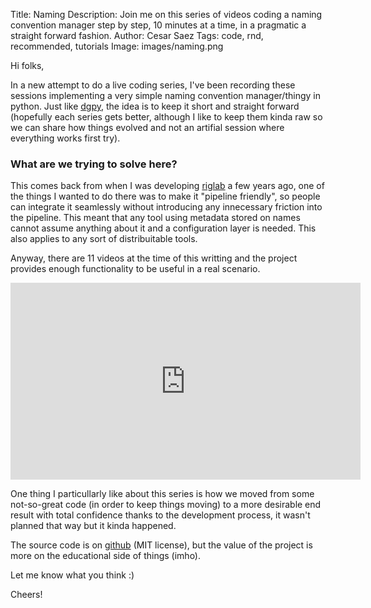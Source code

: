 Title: Naming
Description: Join me on this series of videos coding a naming convention manager step by step, 10 minutes at a time, in a pragmatic a straight forward fashion.
Author: Cesar Saez
Tags: code, rnd, recommended, tutorials
Image: images/naming.png

Hi folks,

In a new attempt to do a live coding series, I've been recording these sessions implementing a very
simple naming convention manager/thingy in python. Just like
[dgpy](https://www.cesarsaez.me/2015/12/dgpy.html), the idea is to keep it short and straight
forward (hopefully each series gets better, although I like to keep them kinda raw so we can share
how things evolved and not an artifial session where everything works first try).

### What are we trying to solve here?

This comes back from when I was developing
[riglab](https://www.cesarsaez.me/2014/02/riglab-preview-002.html) a few years ago, one of the
things I wanted to do there was to make it "pipeline friendly", so people can integrate it
seamlessly without introducing any innecessary friction into the pipeline. This meant that any
tool using metadata stored on names cannot assume anything about it and a configuration layer is
needed. This also applies to any sort of distribuitable tools.

Anyway, there are 11 videos at the time of this writting and the project provides enough
functionality to be useful in a real scenario.

<div class="flex-video widescreen">
<iframe width="560" height="315" src="https://www.youtube-nocookie.com/embed/videoseries?list=PLYcUacEjhPL-40O1ca6n1A0AAnco5CMzH" frameborder="0" allowfullscreen></iframe>
</div>

One thing I particullarly like about this series is how we moved from some not-so-great code (in
order to keep things moving) to a more desirable end result with total confidence thanks to the
development process, it wasn't planned that way but it kinda happened.

The source code is on [github](https://github.com/csaez/naming) (MIT license), but the value
of the project is more on the educational side of things (imho).

Let me know what you think :)

Cheers!
